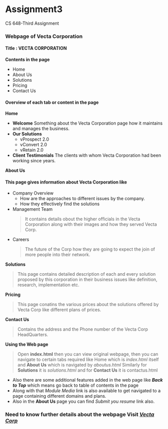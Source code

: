 # Assignment3
 CS 648-Third Assignment

### Webpage of Vecta Corporation
   #### Title : **VECTA CORPORATION**
   **Contents in the page**
   * Home
   * About Us
   * Solutions
   * Pricing
   * Contact Us
#### Overview of each tab or content in the page

**Home**
 * **Welcome**
   Something about the Vecta Corporation page how it maintains and manages the business.
 * **Our Solutions**
     * vProspect 2.0
     * vConvert 2.0
     * vRetain 2.0
 * **Client Testimonials**
  The clients with whom Vecta Corporation had been working since years.

**About Us**
  #### This page gives information about Vecta Corporation like
   * Company Overview
        * How are the approaches to different issues by the company.
        * How they effectively find the solutions
   * Management Team
        > It contains details obout the higher officials in the Vecta Corporation along with their images and how they served Vecta Corp.
   * Careers
       > The future of the Corp how they are going to expect the join of more people into their network.

   **Solutions**
   > This page contains detailed description of each and every solution proposed by this corporation in their business issues like definition, research, implementation etc.
   
   **Pricing**
   > This page conatins the various prices about the solutions offered by Vecta Corp like different plans of prices.

   **Contact Us**
   > Contains the address and the Phone number of the Vecta Corp HeadQuarters.
   
   **Using the Web page**
   > Open **index.html** then you can view original webpage, then you can navigate to certain tabs required like Home which is _index.html_ itself and **About Us** which is navigated by _aboutus.html_
   > Similarly for **Solutions** it is _solutions.html_ and for **Contact Us** it is contactus.html
   * Also there are some additional features added in the web page like _**Back to Top**_ which means go back to table of contents in the page
   * Along with that _Module Media_ link is also available to get navigated to a page containing different domains and plans.
   * Also in the **About Us** page you can find _Submit you resume_ link also.
   
 ### Need to know further details about the webpage Visit [**_Vecta Corp_** ](https://acw-group.com.hk/acw_distribution/events/VectaCorp/aboutus.htm)

